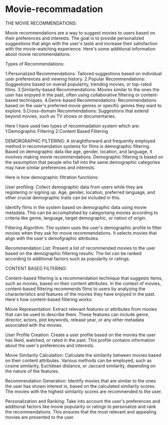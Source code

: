 # Movie-recommadation


THE MOVIE RECOMMENDATIONS:

Movie recommendations are a way to suggest movies to users based on their preferences and interests. The goal is to provide personalized suggestions that align with the user's taste and increase their satisfaction with the movie-watching experience. Here's some additional information about movie recommendations:

Types of Recommendations:

1.Personalized Recommendations: Tailored suggestions based on individual user preferences and viewing history.
2.Popular Recommendations: Suggestions based on overall popularity, trending movies, or top-rated films.
3.Similarity-based Recommendations: Movies similar to the ones the user has enjoyed in the past, often using collaborative filtering or content-based techniques.
4.Genre-based Recommendations: Recommendations based on the user's preferred movie genres or specific genres they want to explore.
5.Cross-domain Recommendations: Suggestions that extend beyond movies, such as TV shows or documentaries.


Here I have used two types of recommadation system which are:
  1:Demographic Filtering
  2:Content Based Filtering
  

DEMORGRAPHIC FILTERING:
A straightforward and frequently employed method in recommendation systems for films is demographic filtering. Based on demographic data like age, gender, location, and language, it involves making movie recommendations. Demographic filtering is based on the assumption that people who fall into the same demographic categories may have similar preferences and interests.

Here is how demographic filtration functions:

User profiling: Collect demographic data from users while they are registering or signing up. Age, gender, location, preferred language, and other crucial demographic traits can be included in this.

Identify films in the system based on demographic data using movie metadata. This can be accomplished by categorising movies according to criteria like genre, language, target demographic, or nation of origin.

Filtering Algorithm: The system uses the user's demographic profile to filter movies when they ask for movie recommendations. It selects movies that align with the user's demofgraphic attributes.

Recommendation List: Present a list of recommended movies to the user based on the demographic filtering results. The list can be ranked according to additional factors such as popularity or ratings.


CONTENT BASED FILTERING:


Content-based filtering is a recommendation technique that suggests items, such as movies, based on their content attributes. In the context of movies, content-based filtering recommends films to users by analyzing the characteristics and features of the movies they have enjoyed in the past. Here's how content-based filtering works:

Movie Representation: Extract relevant features or attributes from movies that can be used to describe them. These features can include genre, director, actors, plot keywords, release year, or any other metadata associated with the movies.

User Profile Creation: Create a user profile based on the movies the user has liked, watched, or rated in the past. This profile contains information about the user's preferences and interests.

Movie Similarity Calculation: Calculate the similarity between movies based on their content attributes. Various methods can be employed, such as cosine similarity, Euclidean distance, or Jaccard similarity, depending on the nature of the features.

Recommendation Generation: Identify movies that are similar to the ones the user has shown interest in, based on the calculated similarity scores. The movies with the highest similarity scores are recommended to the user.

Personalization and Ranking: Take into account the user's preferences and additional factors like movie popularity or ratings to personalize and rank the recommendations. This ensures that the most relevant and appealing movies are presented to the user.

 

